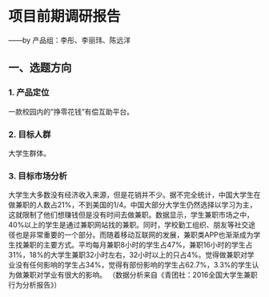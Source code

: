 # 项目前期调研报告
——by 产品组：李彤、李丽玮、陈远洋
## 一、选题方向
### 1. 产品定位
一款校园内的”挣零花钱”有偿互助平台。
### 2. 目标人群
大学生群体。
### 3. 目标市场分析
大学生大多数没有经济收入来源，但是花销并不少。据不完全统计，中国大学生在做兼职的人数占21%，不到美国的1/4。中国大部分大学生仍然选择以学习为主，这就限制了他们想赚钱但是没有时间去做兼职。数据显示，学生兼职市场之中，40%以上的学生是通过兼职网站找的兼职。同时，学校勤工组织、朋友等社交途径也是非常重要的一个部分。而随着移动互联网的发展，兼职类APP也渐渐成为学生找兼职的主要方式。平均每月兼职8小时的学生占47%，兼职16小时的学生占31%，18%的大学生兼职32小时左右，32小时以上的只占4%。觉得做兼职对学业没有任何影响的学生占34%，觉得有部份影响的学生占62.7%，3.3%的学生认为做兼职对学业有很大的影响。
（数据分析来自《青团社：2016全国大学生兼职行为分析报告》）
